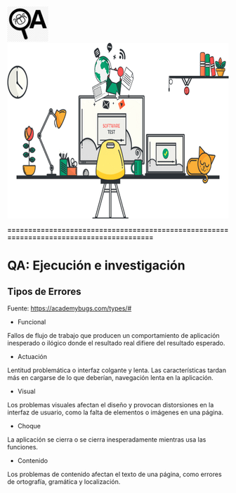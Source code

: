 <img src='./img/qa.png' height='80px'>



<img src='./img/qa.gif' height='400px'>

**========================================================================================**

#  **QA: Ejecución e investigación**



## Tipos de Errores

Fuente: https://academybugs.com/types/#


* Funcional

Fallos de flujo de trabajo que producen un comportamiento de aplicación inesperado o ilógico donde el resultado real difiere del resultado esperado.



* Actuación

Lentitud problemática o interfaz colgante y lenta. Las características tardan más en cargarse de lo que deberían, navegación lenta en la aplicación.



* Visual

Los problemas visuales afectan el diseño y provocan distorsiones en la interfaz de usuario, como la falta de elementos o imágenes en una página.


* Choque 

La aplicación se cierra o se cierra inesperadamente mientras usa las funciones.


* Contenido

Los problemas de contenido afectan el texto de una página, como errores de ortografía, gramática y localización.